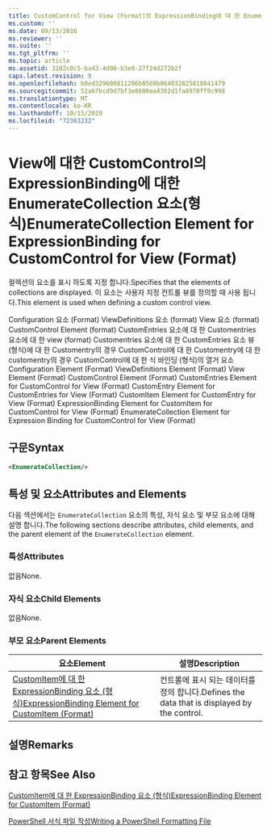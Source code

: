 ```yaml
---
title: CustomControl for View (Format)의 ExpressionBinding에 대 한 EnumerateCollection 요소 | Microsoft Docs
ms.custom: ''
ms.date: 09/13/2016
ms.reviewer: ''
ms.suite: ''
ms.tgt_pltfrm: ''
ms.topic: article
ms.assetid: 3182c0c5-ba43-4d00-b3e0-27f24d272b2f
caps.latest.revision: 9
ms.openlocfilehash: b0ed329600811206b8569b864032825818841479
ms.sourcegitcommit: 52a67bcd9d7bf3e8600ea4302d1fa8970ff9c998
ms.translationtype: MT
ms.contentlocale: ko-KR
ms.lasthandoff: 10/15/2019
ms.locfileid: "72363232"
---
```

# <a name="enumeratecollection-element-for-expressionbinding-for-customcontrol-for-view-format"></a><span data-ttu-id="f4334-102">View에 대한 CustomControl의 ExpressionBinding에 대한 EnumerateCollection 요소(형식)</span><span class="sxs-lookup"><span data-stu-id="f4334-102">EnumerateCollection Element for ExpressionBinding for CustomControl for View (Format)</span></span>

<span data-ttu-id="f4334-103">컬렉션의 요소를 표시 하도록 지정 합니다.</span><span class="sxs-lookup"><span data-stu-id="f4334-103">Specifies that the elements of collections are displayed.</span></span> <span data-ttu-id="f4334-104">이 요소는 사용자 지정 컨트롤 뷰를 정의할 때 사용 됩니다.</span><span class="sxs-lookup"><span data-stu-id="f4334-104">This element is used when defining a custom control view.</span></span>

<span data-ttu-id="f4334-105">Configuration 요소 (Format) ViewDefinitions 요소 (format) View 요소 (format) CustomControl Element (format) CustomEntries 요소에 대 한 Customentries 요소에 대 한 view (format) Customentries 요소에 대 한 CustomEntries 요소 뷰 (형식)에 대 한 Customentry의 경우 CustomControl에 대 한 Customentry에 대 한 customentry의 경우 CustomControl에 대 한 식 바인딩 (형식)의 열거 요소</span><span class="sxs-lookup"><span data-stu-id="f4334-105">Configuration Element (Format) ViewDefinitions Element (Format) View Element (Format) CustomControl Element (Format) CustomEntries Element for CustomControl for View (Format) CustomEntry Element for CustomEntries for View (Format) CustomItem Element for CustomEntry for View (Format) ExpressionBinding Element for CustomItem for CustomControl for View (Format) EnumerateCollection Element for Expression Binding for CustomControl for View (Format)</span></span>

## <a name="syntax"></a><span data-ttu-id="f4334-106">구문</span><span class="sxs-lookup"><span data-stu-id="f4334-106">Syntax</span></span>

```xml
<EnumerateCollection/>
```

## <a name="attributes-and-elements"></a><span data-ttu-id="f4334-107">특성 및 요소</span><span class="sxs-lookup"><span data-stu-id="f4334-107">Attributes and Elements</span></span>

<span data-ttu-id="f4334-108">다음 섹션에서는 `EnumerateCollection` 요소의 특성, 자식 요소 및 부모 요소에 대해 설명 합니다.</span><span class="sxs-lookup"><span data-stu-id="f4334-108">The following sections describe attributes, child elements, and the parent element of the `EnumerateCollection` element.</span></span>

### <a name="attributes"></a><span data-ttu-id="f4334-109">특성</span><span class="sxs-lookup"><span data-stu-id="f4334-109">Attributes</span></span>

<span data-ttu-id="f4334-110">없음</span><span class="sxs-lookup"><span data-stu-id="f4334-110">None.</span></span>

### <a name="child-elements"></a><span data-ttu-id="f4334-111">자식 요소</span><span class="sxs-lookup"><span data-stu-id="f4334-111">Child Elements</span></span>

<span data-ttu-id="f4334-112">없음</span><span class="sxs-lookup"><span data-stu-id="f4334-112">None.</span></span>

### <a name="parent-elements"></a><span data-ttu-id="f4334-113">부모 요소</span><span class="sxs-lookup"><span data-stu-id="f4334-113">Parent Elements</span></span>

|<span data-ttu-id="f4334-114">요소</span><span class="sxs-lookup"><span data-stu-id="f4334-114">Element</span></span>|<span data-ttu-id="f4334-115">설명</span><span class="sxs-lookup"><span data-stu-id="f4334-115">Description</span></span>|
|-------------|-----------------|
|[<span data-ttu-id="f4334-116">CustomItem에 대 한 ExpressionBinding 요소 (형식)</span><span class="sxs-lookup"><span data-stu-id="f4334-116">ExpressionBinding Element for CustomItem (Format)</span></span>](./expressionbinding-element-for-customitem-for-controls-for-configuration-format.md)|<span data-ttu-id="f4334-117">컨트롤에 표시 되는 데이터를 정의 합니다.</span><span class="sxs-lookup"><span data-stu-id="f4334-117">Defines the data that is displayed by the control.</span></span>|

## <a name="remarks"></a><span data-ttu-id="f4334-118">설명</span><span class="sxs-lookup"><span data-stu-id="f4334-118">Remarks</span></span>

## <a name="see-also"></a><span data-ttu-id="f4334-119">참고 항목</span><span class="sxs-lookup"><span data-stu-id="f4334-119">See Also</span></span>

[<span data-ttu-id="f4334-120">CustomItem에 대 한 ExpressionBinding 요소 (형식)</span><span class="sxs-lookup"><span data-stu-id="f4334-120">ExpressionBinding Element for CustomItem (Format)</span></span>](./expressionbinding-element-for-customitem-for-controls-for-configuration-format.md)

[<span data-ttu-id="f4334-121">PowerShell 서식 파일 작성</span><span class="sxs-lookup"><span data-stu-id="f4334-121">Writing a PowerShell Formatting File</span></span>](./writing-a-powershell-formatting-file.md)
